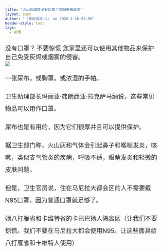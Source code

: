 ```yaml
---
title: "火山灰肆虐没有口罩？拿胸罩来改装"
layout: post
author: "「果肉肉冻~1」 on 2020-1-16 05:56"
header-style: text
tags:
  - 新闻
---
```


<head></head>
<body>
 <font style="color:rgb(34, 34, 34)"><font face="Baskerville, &amp;quot"><font style="font-size:20px">没有口罩？</font></font></font>
 <font style="color:rgb(34, 34, 34)"><font face="Baskerville, &amp;quot"><font style="font-size:20px">不要惊慌 </font></font></font>
 <font style="color:rgb(34, 34, 34)"><font face="Baskerville, &amp;quot"><font style="font-size:20px">您家里还可以使用其他物品来保护自己免受灰烬或烟雾的侵害。</font></font></font>
 <br> 
 <font style="color:rgb(34, 34, 34)"><font face="Baskerville, &amp;quot"><font style="font-size:20px"><img src="https://257k0xaggn7aem4n1sxfoso1-wpengine.netdna-ssl.com/wp-content/uploads/2020/01/140120_alternatives1.jpg" onload="thumbImg(this)"></font></font></font>
 <br> 
 <font style="color:rgb(34, 34, 34)"><font face="Baskerville, &amp;quot"><font style="font-size:20px"><p style="line-height:40px;text-indent:nullem;text-align:left">一张尿布。或胸罩。或浓湿的手帕。</p><p style="line-height:40px;text-indent:nullem;text-align:left">卫生助理部长玛丽亚·弗朗西亚·拉克萨马纳说，这些常见物品可以用作口罩。</p><p style="line-height:40px;text-indent:nullem;text-align:left">尿布也是有用的，因为它们很厚并且可以提供保护。</p><p style="line-height:40px;text-indent:nullem;text-align:left">据卫生部门称，火山灰和气体会引起鼻子和喉咙发炎，咳嗽，类似支气管炎的疾病，呼吸不适，眼睛发炎和轻微的皮肤问题。</p><p style="line-height:40px;text-indent:nullem;text-align:left">但是，卫生官员说，住在马尼拉大都会区的人不需要戴N95口罩，因为普通口罩就足够了。</p><p style="line-height:40px;text-indent:nullem;text-align:left">她八打雁省和卡维特省的卡巴巴扬人隔离区（让我们不要惊慌。我们不要在马尼拉大都会使用N95。让这些面具给八打雁省和卡维特人使用）</p></font></font></font>
 <br>
</body>


